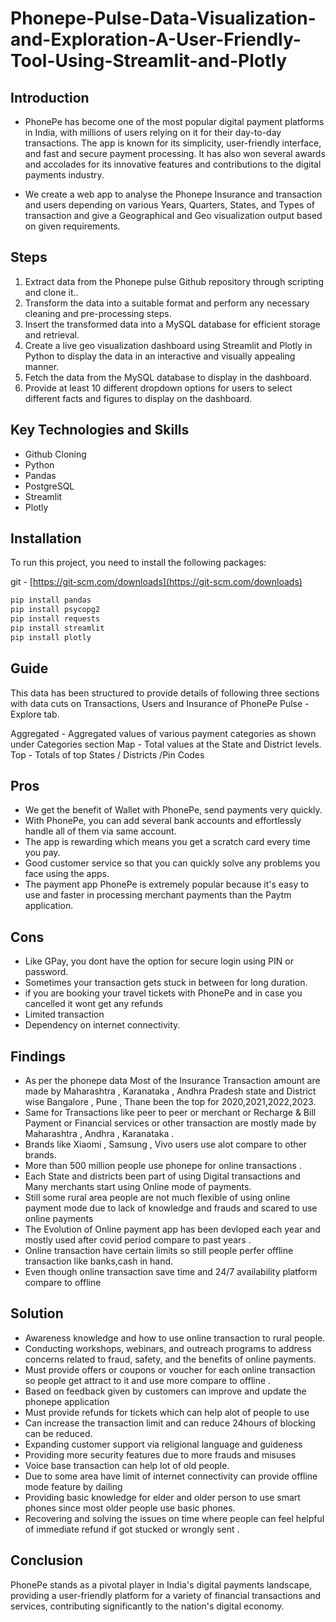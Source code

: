 # Phonepe-Pulse-Data-Visualization-and-Exploration-A-User-Friendly-Tool-Using-Streamlit-and-Plotly

## Introduction 

* PhonePe has become one of the most popular digital payment platforms in India, with millions of users relying on it for their day-to-day transactions. The app is known for its simplicity, user-friendly interface, and fast and secure payment processing. It has also won several awards and accolades for its innovative features and contributions to the digital payments industry.

* We create a web app to analyse the Phonepe Insurance and transaction and users depending on various Years, Quarters, States, and Types of transaction and give a Geographical and Geo visualization output based on given requirements.

## Steps

1. Extract data from the Phonepe pulse Github repository through scripting and clone it..
2. Transform the data into a suitable format and perform any necessary cleaning and pre-processing steps.
3. Insert the transformed data into a MySQL database for efficient storage and retrieval.
4. Create a live geo visualization dashboard using Streamlit and Plotly in Python to display the data in an interactive and visually appealing manner.
5. Fetch the data from the MySQL database to display in the dashboard.
6. Provide at least 10 different dropdown options for users to select different facts and figures to display on the dashboard.

## Key Technologies and Skills
- Github Cloning
- Python
- Pandas
- PostgreSQL
- Streamlit
- Plotly

## Installation

To run this project, you need to install the following packages:

git - [https://git-scm.com/downloads](https://git-scm.com/downloads)

```python
pip install pandas
pip install psycopg2
pip install requests
pip install streamlit
pip install plotly
```
## Guide

This data has been structured to provide details of following three sections with data cuts on Transactions, Users and Insurance of PhonePe Pulse - Explore tab.

Aggregated - Aggregated values of various payment categories as shown under Categories section
Map - Total values at the State and District levels.
Top - Totals of top States / Districts /Pin Codes

## Pros 
- We get the benefit of Wallet with PhonePe, send payments very quickly.
- With PhonePe, you can add several bank accounts and effortlessly handle all of them via same account.
- The app is rewarding which means you get a scratch card every time you pay.
- Good customer service so that you can quickly solve any problems you face using the apps.
- The payment app PhonePe is extremely popular because it's easy to use and faster in processing merchant payments than the Paytm application.

## Cons
- Like GPay, you dont have the option for secure login using PIN or password.
- Sometimes your transaction gets stuck in between for long duration.
- if you are booking your travel tickets with PhonePe and in case you cancelled it wont get any refunds
- Limited transaction
- Dependency on internet connectivity.

## Findings

- As per the phonepe data Most of the Insurance Transaction amount are made by Maharashtra , Karanataka , Andhra Pradesh state and District wise Bangalore , Pune , Thane been the top for 2020,2021,2022,2023.
- Same for Transactions like peer to peer or merchant or Recharge & Bill Payment or Financial services or other transaction are mostly made by Maharashtra , Andhra , Karanataka .
- Brands like Xiaomi , Samsung , Vivo users use alot compare to other brands.
- More than 500 million people use phonepe for online transactions .
- Each State and districts been part of using Digital transactions and Many merchants start using Online mode of payments.
- Still some rural area people are not much flexible of using online payment mode due to lack of knowledge and frauds and scared to use online payments
- The Evolution of Online payment app has been devloped each year and mostly used after covid period compare to past years .
- Online transaction have certain limits so still people perfer offline transaction like banks,cash in hand.
- Even though online transaction save time and 24/7 availability platform compare to offline 

## Solution

- Awareness knowledge and how to use online transaction to rural people.
- Conducting workshops, webinars, and outreach programs to address concerns related to fraud, safety, and the benefits of online payments.
- Must provide offers or coupons or voucher for each online transaction so people get attract to it and use more compare to offline .
- Based on feedback given by customers can improve and update the phonepe application
- Must provide refunds for tickets which can help alot of people to use
- Can increase the transaction limit and can reduce 24hours of blocking can be reduced.
- Expanding customer support via religional language and guideness
- Providing more security features due to more frauds and misuses
- Voice base transaction can help lot of old people.
- Due to some area have limit of internet connectivity can provide offline mode feature by dailing
- Providing basic knowledge for elder and older person to use smart phones since most older people use basic phones.
- Recovering and solving the issues on time where people can feel helpful of immediate refund if got stucked or wrongly sent .

## Conclusion

PhonePe stands as a pivotal player in India's digital payments landscape, providing a user-friendly platform for a variety of financial transactions and services, contributing significantly to the nation's digital economy.
